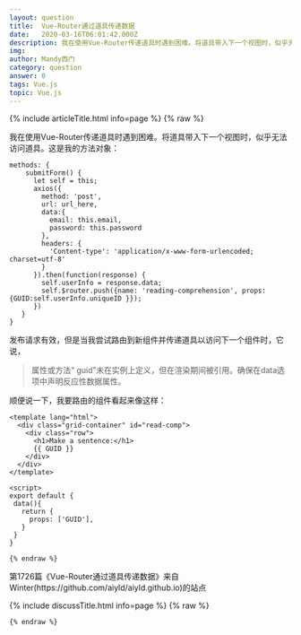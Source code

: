 ```yaml
---
layout: question
title:  Vue-Router通过道具传递数据
date:   2020-03-16T06:01:42.000Z
description: 我在使用Vue-Router传递道具时遇到困难。将道具带入下一个视图时，似乎无法访问道具。这是我的方法对象：methods  {    submit...
img: 
author: Mandy西门
category: question
answer: 0
tags: Vue.js
topic: Vue.js
---
```

<div class="article-root">
  <div class="article">
    {% include articleTitle.html info=page %}
    {% raw %}
    <div class="article-content"><p><font style="vertical-align: inherit;"><font style="vertical-align: inherit;">我在使用Vue-Router传递道具时遇到困难。</font><font style="vertical-align: inherit;">将道具带入下一个视图时，似乎无法访问道具。</font><font style="vertical-align: inherit;">这是我的方法对象：</font></font></p>

<pre><code>methods: {<font></font>
    submitForm() {<font></font>
      let self = this;<font></font>
      axios({<font></font>
        method: 'post',<font></font>
        url: url_here,<font></font>
        data:{<font></font>
          email: this.email,<font></font>
          password: this.password<font></font>
        },<font></font>
        headers: {<font></font>
          'Content-type': 'application/x-www-form-urlencoded; charset=utf-8'<font></font>
        }<font></font>
      }).then(function(response) {<font></font>
        self.userInfo = response.data;<font></font>
        self.$router.push({name: 'reading-comprehension', props: {GUID:self.userInfo.uniqueID }});<font></font>
      })<font></font>
   }<font></font>
}<font></font>
</code></pre>

<p><font style="vertical-align: inherit;"><font style="vertical-align: inherit;">发布请求有效，但是当我尝试路由到新组件并传递道具以访问下一个组件时，它说，</font></font></p>

<blockquote>
  <p><font style="vertical-align: inherit;"><font style="vertical-align: inherit;">属性或方法“ guid”未在实例上定义，但在渲染期间被引用。</font><font style="vertical-align: inherit;">确保在data选项中声明反应性数据属性。</font></font></p>
</blockquote>

<p><font style="vertical-align: inherit;"><font style="vertical-align: inherit;">顺便说一下，我要路由的组件看起来像这样：</font></font></p>

<pre><code>&lt;template lang="html"&gt;<font></font>
  &lt;div class="grid-container" id="read-comp"&gt;<font></font>
    &lt;div class="row"&gt;<font></font>
      &lt;h1&gt;Make a sentence:&lt;/h1&gt;<font></font>
      {{ GUID }}<font></font>
    &lt;/div&gt;<font></font>
  &lt;/div&gt;<font></font>
&lt;/template&gt;<font></font>
<font></font>
&lt;script&gt;<font></font>
export default {<font></font>
 data(){<font></font>
   return {<font></font>
     props: ['GUID'],<font></font>
   }<font></font>
 }<font></font>
}<font></font>
</code></pre></div>
    {% endraw %}
  </div>
  <p class="winter_mark">第1726篇《Vue-Router通过道具传递数据》来自Winter(https://github.com/aiyld/aiyld.github.io)的站点</p>
  <div class="discuss-wrapper">
    {% include discussTitle.html info=page %}
    {% raw %}
    
    {% endraw %}
  </div>
<div>
